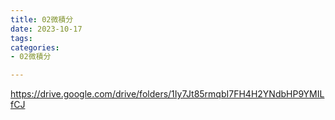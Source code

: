 ```yaml
---
title: 02微積分
date: 2023-10-17
tags: 
categories:
- 02微積分

---
```

https://drive.google.com/drive/folders/1Iy7Jt85rmqbI7FH4H2YNdbHP9YMILfCJ
